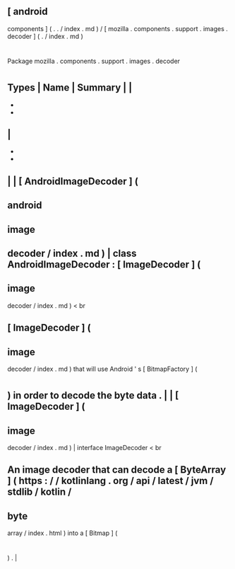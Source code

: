 [
android
-
components
]
(
.
.
/
index
.
md
)
/
[
mozilla
.
components
.
support
.
images
.
decoder
]
(
.
/
index
.
md
)
#
#
Package
mozilla
.
components
.
support
.
images
.
decoder
#
#
#
Types
|
Name
|
Summary
|
|
-
-
-
|
-
-
-
|
|
[
AndroidImageDecoder
]
(
-
android
-
image
-
decoder
/
index
.
md
)
|
class
AndroidImageDecoder
:
[
ImageDecoder
]
(
-
image
-
decoder
/
index
.
md
)
<
br
>
[
ImageDecoder
]
(
-
image
-
decoder
/
index
.
md
)
that
will
use
Android
'
s
[
BitmapFactory
]
(
#
)
in
order
to
decode
the
byte
data
.
|
|
[
ImageDecoder
]
(
-
image
-
decoder
/
index
.
md
)
|
interface
ImageDecoder
<
br
>
An
image
decoder
that
can
decode
a
[
ByteArray
]
(
https
:
/
/
kotlinlang
.
org
/
api
/
latest
/
jvm
/
stdlib
/
kotlin
/
-
byte
-
array
/
index
.
html
)
into
a
[
Bitmap
]
(
#
)
.
|
